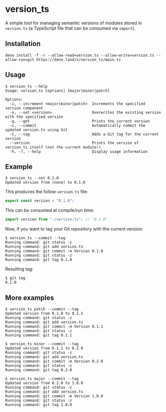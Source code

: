 # version_ts
A simple tool for managing semantic versions of modules stored in `version.ts` (a TypeScript file that can be consumed via `import`).

## Installation
```text
deno install -f -r --allow-read=version.ts --allow-write=version.ts --allow-run=git https://deno.land/x/version_ts/main.ts
```

## Usage
```text
$ version_ts --help
Usage: version_ts [options] [major|minor|patch]

Options:
  -i, --increment <major|minor|patch>  Increments the specified version component
  -s, --set <version>                  Overwrites the existing version with the specified version
  -g, --get                            Prints the current version
  -c, --commit                         Automatically commit the updated version.ts using Git
  -t, --tag                            Adds a Git tag for the current version
  --version                            Prints the version of version_ts itself (not the current module!)
  -h, -?, --help                       Display usage information
```

## Example
```text
$ version_ts --set 0.1.0
Updated version from (none) to 0.1.0
```

This produces the follow `version.ts` file:

```typescript
export const version = "0.1.0";
```

This can be consumed at compile/run time:

```typescript
import version from "./version.ts"; // "0.1.0"
```

Now, if you want to tag your Git repository with the current version:

```text
$ version_ts --commit --tag
Running command: git status -z
Running command: git add version.ts
Running command: git commit -m Version 0.1.0
Running command: git status -z
Running command: git tag 0.1.0
```

Resulting tag:

```text
$ git tag
0.1.0
```

## More examples
```text
$ version_ts patch --commit --tag 
Updated version from 0.1.0 to 0.1.1
Running command: git status -z
Running command: git add version.ts
Running command: git commit -m Version 0.1.1
Running command: git status -z
Running command: git tag 0.1.1

$ version_ts minor --commit --tag 
Updated version from 0.1.1 to 0.2.0
Running command: git status -z
Running command: git add version.ts
Running command: git commit -m Version 0.2.0
Running command: git status -z
Running command: git tag 0.2.0

$ version_ts major --commit --tag  
Updated version from 0.2.0 to 1.0.0
Running command: git status -z
Running command: git add version.ts
Running command: git commit -m Version 1.0.0
Running command: git status -z
Running command: git tag 1.0.0
```
